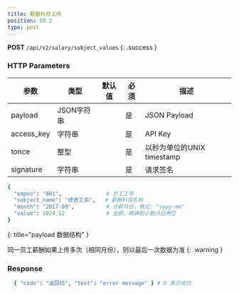 ```yaml
---
title: 薪酬科目上传
position: 10.2
type: post
---
```



**POST** `/api/v2/salary/subject_values`
{: .success }


### HTTP Parameters

参数       | 类型       | 默认值 | 必须 | 描述
-----------|------------|--------|------|----------------------------|
payload    | JSON字符串 |        | 是   | JSON Payload
access_key | 字符串     |        | 是   | API Key
tonce      | 整型       |        | 是   | 以秒为单位的UNIX timestamp
signature  | 字符串     |        | 是   | 请求签名


``` ruby
{
  "empno": "001",              # 员工工号
  "subject_name": "绩效工资",   # 薪酬科目名称
  "month": "2017-09",          # 计薪月份，格式: "yyyy-mm"
  "value": 1024.12             # 金额，精确到小数点后两位
}
```
{: title="payload 数据结构" }

同一员工薪酬如果上传多次（相同月份），则以最后一次数据为准
{: .warning }

### Response

~~~ ruby
  { "code": "返回码", "text": "error message" } # 0 表示成功
~~~
